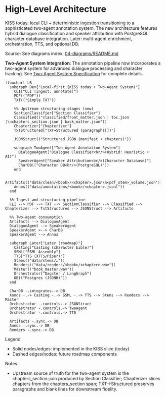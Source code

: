 # High-Level Architecture

KISS today: local CLI + deterministic ingestion transitioning to a sophisticated two-agent annotation system. The new architecture features hybrid dialogue classification and speaker attribution with PostgreSQL character database integration. Later: multi-agent enrichment, orchestration, TTS, and optional DB.

Source: See diagrams index: [04-diagrams/README.md](../04-diagrams/README.md)

**Two-Agent System Integration**: The annotation pipeline now incorporates a two-agent system for advanced dialogue processing and character tracking. See [Two-Agent System Specification](../02-specifications/components/two-agent-dialogue-speaker-system.md) for complete details.

```mermaid
flowchart LR
  subgraph Dev["Local-first (KISS today + Two-Agent System)"]
    CLI["CLI (ingest, annotate)"]
    PDF(("PDF"))
    TXT(("Simple TXT"))

    %% Upstream structuring stages (new)
    SectionClassifier["Section Classifier"]
    Classified(("classified/front_matter.json | toc.json |\nchapters_section.json | back_matter.json"))
    Chapterizer["Chapterizer"]
    TxtStructured["TXT→Structured (paragraphs[])"]

    JSONStruct(("Structured JSON (manifest + chapters)"))
    
    subgraph TwoAgent["Two-Agent Annotation System"]
      DialogueAgent["Dialogue Classifier<br/>(Hybrid: Heuristic + AI)"]
      SpeakerAgent["Speaker Attribution<br/>(Character Database)"]
      CharDB(("Character DB<br/>(PostgreSQL)"))
    end
    
    Artifacts(("data/clean/<book>/<chapter>.json\n<pdf_stem>_volume.json"))
    Annos(("data/annotations/<book>/<chapter>.jsonl"))
  end

  %% Ingest and structuring pipeline
  CLI --> PDF --> TXT --> SectionClassifier --> Classified --> Chapterizer --> TxtStructured --> JSONStruct --> Artifacts

  %% Two-agent consumption
  Artifacts --> DialogueAgent
  DialogueAgent --> SpeakerAgent
  SpeakerAgent <--> CharDB
  SpeakerAgent --> Annos

  subgraph Later["Later (roadmap)"]
    Casting["Casting (character bible)"]
    SSML["SSML Assembly"]
    TTS["TTS (XTTS/Piper)"]
    Stems(("data/stems/…"))
    Renders(("data/renders/<book>/<chapter>.wav"))
    Master(("book_master.wav"))
    Orchestrator["Dagster / LangGraph"]
    DB(("Postgres (JSONB)"))
  end

  CharDB -.integrates.-> DB
  Annos -.-> Casting -.-> SSML -.-> TTS --> Stems --> Renders --> Master
  Orchestrator -.controls.-> JSONStruct
  Orchestrator -.controls.-> TwoAgent
  Orchestrator -.controls.-> TTS

  Artifacts -.sync.-> DB
  Annos -.sync.-> DB
  Renders -.sync.-> DB
```

Legend

- Solid nodes/edges: implemented in the KISS slice (today)
- Dashed edges/nodes: future roadmap components

Notes

- Upstream source of truth for the two-agent system is the chapters_section.json produced by Section Classifier; Chapterizer slices chapters from the chapters_section span; TXT→Structured preserves paragraphs and blank lines for downstream fidelity.
